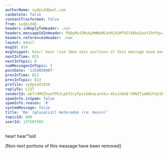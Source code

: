 ```yaml
---
authorName: sydpidd@aol.com
canDelete: false
contentTrasformed: false
from: sydpidd@...
headers.inReplyToHeader: .nan
headers.messageIdInHeader: PDQyMi43MzAyMWMwMC4zMjA3MTk5YkBhb2wuY29tPg==
headers.referencesHeader: .nan
layout: email
msgId: 814
msgSnippet: hear! hear !sid [Non-text portions of this message have been removed]
nextInTime: 815
nextInTopic: 0
numMessagesInTopic: 3
postDate: '1154858907'
prevInTime: 813
prevInTopic: 813
profile: sydpidd1926
replyTo: LIST
senderId: wbTrdMXIhaaTPhJLpE52cyTpvi6AhaLackkz-XkxjU8eQ-VRNZTymH8JVqlUFN3wiBJOE5uL
spamInfo.isSpam: false
spamInfo.reason: '0'
systemMessage: false
title: 'Re: [glosalist] Heterodox (re: Kevin)'
topicId: 809
userId: 137587403
---
```


hear! hear"!sid


[Non-text portions of this message have been removed]


